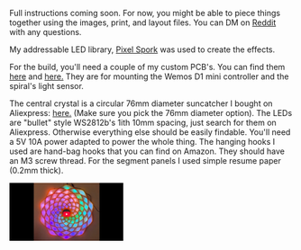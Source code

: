 Full instructions coming soon. For now, you might be able to piece things together using the images, print, and layout files. You can DM on [Reddit](https://www.reddit.com/user/splat2385/) with any questions. 

My addressable LED library, <a href="https://github.com/AlbertGBarber/PixelSpork">Pixel Spork</a> was used to create the effects.

For the build, you'll need a couple of my custom PCB's. You can find them <a href="https://github.com/AlbertGBarber/General-PCBs/tree/master/photoresistor%20mount">here</a> 
and <a href="https://github.com/AlbertGBarber/General-PCBs/blob/master/Wemos%20lipo%20charger%20combo/Gerber_We_Lipo%20Combo_W_LLC_3v3_reg_PCB_2020-07-19_11-51-27.zip">here.</a>
They are for mounting the Wemos D1 mini controller and the spiral's light sensor.

The central crystal is a circular 76mm diameter suncatcher I bought on Aliexpress: <a href="https://a.aliexpress.com/_mtR4YlD">here.</a> (Make sure you pick the 76mm diameter option). 
The LEDs are "bullet" style WS2812b's 1ith 10mm spacing, just search for them on Aliexpress. Otherwise everything else should be easily findable. 
You'll need a 5V 10A power adapted to power the whole thing. 
The hanging hooks I used are hand-bag hooks that you can find on Amazon. They should have an M3 screw thread.
For the segment panels I used simple resume paper (0.2mm thick).

<a href="https://youtu.be/2Zhm1z9rZDQ"><img align="center"  width="40%" src="https://github.com/AlbertGBarber/Wall-Hung-LED-Spiral/blob/main/Images/Youtube%20Play%20Thumb.bmp"></a>
